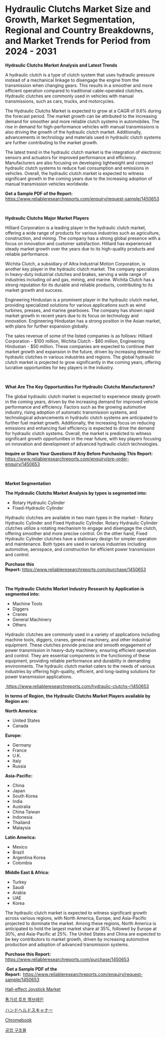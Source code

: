 <p><h1>Hydraulic Clutchs Market Size and Growth, Market Segmentation, Regional and Country Breakdowns, and Market Trends for Period from 2024 -  2031</h1></p><p><strong>Hydraulic Clutchs Market Analysis and Latest Trends</strong></p>
<p><p>A hydraulic clutch is a type of clutch system that uses hydraulic pressure instead of a mechanical linkage to disengage the engine from the transmission when changing gears. This results in a smoother and more efficient operation compared to traditional cable-operated clutches. Hydraulic clutches are commonly used in vehicles with manual transmissions, such as cars, trucks, and motorcycles.</p><p>The Hydraulic Clutchs Market is expected to grow at a CAGR of 9.6% during the forecast period. The market growth can be attributed to the increasing demand for smoother and more reliable clutch systems in automobiles. The rise in demand for high-performance vehicles with manual transmissions is also driving the growth of the hydraulic clutch market. Additionally, advancements in technology and materials used in hydraulic clutch systems are further contributing to the market growth.</p><p>The latest trend in the hydraulic clutch market is the integration of electronic sensors and actuators for improved performance and efficiency. Manufacturers are also focusing on developing lightweight and compact hydraulic clutch systems to reduce fuel consumption and emissions in vehicles. Overall, the hydraulic clutch market is expected to witness significant growth in the coming years due to the increasing adoption of manual transmission vehicles worldwide.</p></p>
<p><strong>Get a Sample PDF of the Report:&nbsp;</strong> <a href="https://www.reliableresearchreports.com/enquiry/request-sample/1450653">https://www.reliableresearchreports.com/enquiry/request-sample/1450653</a></p>
<p>&nbsp;</p>
<p><strong>Hydraulic Clutchs Major Market Players</strong></p>
<p><p>Hilliard Corporation is a leading player in the hydraulic clutch market, offering a wide range of products for various industries such as agriculture, construction, and mining. The company has a strong global presence with a focus on innovation and customer satisfaction. Hilliard has experienced steady market growth over the years due to its high-quality products and reliable performance.</p><p>Wichita Clutch, a subsidiary of Altra Industrial Motion Corporation, is another key player in the hydraulic clutch market. The company specializes in heavy-duty industrial clutches and brakes, serving a wide range of industries including oil and gas, mining, and marine. Wichita Clutch has a strong reputation for its durable and reliable products, contributing to its market growth and success.</p><p>Engineering Hindustan is a prominent player in the hydraulic clutch market, providing specialized solutions for various applications such as wind turbines, presses, and marine gearboxes. The company has shown rapid market growth in recent years due to its focus on technology and innovation. Engineering Hindustan has a strong position in the Asian market, with plans for further expansion globally.</p><p>The sales revenue of some of the listed companies is as follows: Hilliard Corporation - $100 million, Wichita Clutch - $80 million, Engineering Hindustan - $50 million. These companies are expected to continue their market growth and expansion in the future, driven by increasing demand for hydraulic clutches in various industries and regions. The global hydraulic clutch market is projected to grow significantly in the coming years, offering lucrative opportunities for key players in the industry.</p></p>
<p>&nbsp;</p>
<p><strong>What Are The Key Opportunities For Hydraulic Clutchs Manufacturers?</strong></p>
<p><p>The global hydraulic clutch market is expected to experience steady growth in the coming years, driven by the increasing demand for improved vehicle performance and efficiency. Factors such as the growing automotive industry, rising adoption of automatic transmission systems, and technological advancements in hydraulic clutch systems are anticipated to further fuel market growth. Additionally, the increasing focus on reducing emissions and enhancing fuel efficiency is expected to drive the demand for hydraulic clutch systems. Overall, the market is predicted to witness significant growth opportunities in the near future, with key players focusing on innovation and development of advanced hydraulic clutch technologies.</p></p>
<p><strong>Inquire or Share Your Questions If Any Before Purchasing This Report:</strong> <a href="https://www.reliableresearchreports.com/enquiry/pre-order-enquiry/1450653">https://www.reliableresearchreports.com/enquiry/pre-order-enquiry/1450653</a></p>
<p>&nbsp;</p>
<p><strong>Market Segmentation</strong></p>
<p><strong>The Hydraulic Clutchs Market Analysis by types is segmented into:</strong></p>
<p><ul><li>Rotary Hydraulic Cylinder</li><li>Fixed-Hydraulic Cylinder</li></ul></p>
<p><p>Hydraulic clutches are available in two main types in the market - Rotary Hydraulic Cylinder and Fixed Hydraulic Cylinder. Rotary Hydraulic Cylinder clutches utilize a rotating mechanism to engage and disengage the clutch, offering smoother and more precise control. On the other hand, Fixed Hydraulic Cylinder clutches have a stationary design for simpler operation and maintenance. Both types are used in various industries including automotive, aerospace, and construction for efficient power transmission and control.</p></p>
<p><strong>Purchase this Report:&nbsp;</strong><a href="https://www.reliableresearchreports.com/purchase/1450653">https://www.reliableresearchreports.com/purchase/1450653</a></p>
<p>&nbsp;</p>
<p><strong>The Hydraulic Clutchs Market Industry Research by Application is segmented into:</strong></p>
<p><ul><li>Machine Tools</li><li>Diggers</li><li>Cranes</li><li>General Machinery</li><li>Others</li></ul></p>
<p><p>Hydraulic clutches are commonly used in a variety of applications including machine tools, diggers, cranes, general machinery, and other industrial equipment. These clutches provide precise and smooth engagement of power transmission in heavy-duty machinery, ensuring efficient operation and control. They are essential components in the functioning of these equipment, providing reliable performance and durability in demanding environments. The hydraulic clutch market caters to the needs of various industries by offering high-quality, efficient, and long-lasting solutions for power transmission applications.</p></p>
<p><a href="https://www.reliableresearchreports.com/hydraulic-clutchs-r1450653">&nbsp;https://www.reliableresearchreports.com/hydraulic-clutchs-r1450653</a></p>
<p><strong>In terms of Region, the Hydraulic Clutchs Market Players available by Region are:</strong></p>
<p>
    <p> <strong> North America: </strong>
        <ul>
            <li>United States</li>
            <li>Canada</li>
        </ul>
        </p> 
    <p> <strong> Europe: </strong>
        <ul>
            <li>Germany</li>
            <li>France</li>
            <li>U.K.</li>
            <li>Italy</li>
            <li>Russia</li>
        </ul>
        </p> 
    <p> <strong> Asia-Pacific: </strong>
        <ul>
            <li>China</li>
            <li>Japan</li>
            <li>South Korea</li>
            <li>India</li>
            <li>Australia</li>
            <li>China Taiwan</li>
            <li>Indonesia</li>
            <li>Thailand</li>
            <li>Malaysia</li>
        </ul>
        </p> 
    <p> <strong> Latin America: </strong>
        <ul>
            <li>Mexico</li>
            <li>Brazil</li>
            <li>Argentina Korea</li>
            <li>Colombia</li>
        </ul>
        </p> 
    <p> <strong> Middle East & Africa: </strong>
        <ul>
            <li>Turkey</li>
            <li>Saudi</li>
            <li>Arabia</li>
            <li>UAE</li>
            <li>Korea</li>
        </ul>
    </p>
    </p>
<p><p>The hydraulic clutch market is expected to witness significant growth across various regions, with North America, Europe, and Asia-Pacific projected to dominate the market. Among these regions, North America is anticipated to hold the largest market share at 35%, followed by Europe at 30%, and Asia-Pacific at 25%. The United States and China are expected to be key contributors to market growth, driven by increasing automotive production and adoption of advanced transmission systems.</p></p>
<p><strong>Purchase this Report: </strong><a href="https://www.reliableresearchreports.com/purchase/1450653">https://www.reliableresearchreports.com/purchase/1450653</a></p>
<p>&nbsp;<strong>Get a Sample PDF of the Report:&nbsp;&nbsp;</strong><a href="https://www.reliableresearchreports.com/enquiry/request-sample/1450653">https://www.reliableresearchreports.com/enquiry/request-sample/1450653</a></p>
<p><strong></strong></p>
<p><p><a href="https://github.com/PeterParrish5/Market-Research-Report-List-4/blob/main/hall-effect-joystick-market.md">Hall-effect Joystick Market</a></p><p><a href="https://github.com/vseigx30c9a1j/Market-Research-Report-List-1/blob/main/798101837528.md">통기성 루프 멤브레인</a></p><p><a href="https://github.com/mathieurico66/Market-Research-Report-List-1/blob/main/998122039329.md">ハンドヘルドスキャナー</a></p><p><a href="https://github.com/ycmtqqhvk3273/Market-Research-Report-List-1/blob/main/351424439328.md">Chromebook</a></p><p><a href="https://github.com/plelbej847484502/Market-Research-Report-List-1/blob/main/693958237527.md">공압 구조물</a></p></p>